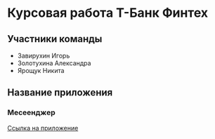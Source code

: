 
# Курсовая работа Т-Банк Финтех

## Участники команды
- Завирухин Игорь
- Золотухина Александра
- Ярощук Никита

## Название приложения
### Месеенджер

[Ссылка на приложение](https://course-work-animessenger-831a82.edu-gitlab.ru)